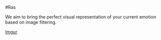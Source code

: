 #Ras

We aim to bring the perfect visual representation of your current emotion based on image filtering.

[Imgur](http://i.imgur.com/VqU9Xk2.jpg)